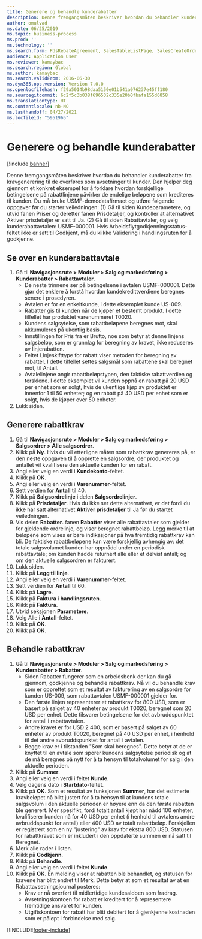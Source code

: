 ```yaml
---
title: Generere og behandle kunderabatter
description: Denne fremgangsmåten beskriver hvordan du behandler kunderabatter fra kravgenerering til de overføres som avsetninger til kunder.
author: omulvad
ms.date: 06/25/2019
ms.topic: business-process
ms.prod: ''
ms.technology: ''
ms.search.form: PdsRebateAgreement, SalesTableListPage, SalesCreateOrder, SalesTable, MCRPriceHistory, SalesEditLines,  PdsRebateTableListPage, MCRBrokerWriteOffReason, MRCHierarchyAddCust, PdsItemRebateGroup, PdsRebate, PdsRebateProgramTMATable, PdsRebateTable, PdsRebateTableListPagePreviewPane, PdsRebateTrans, PdsRebateType_CustLookup
audience: Application User
ms.reviewer: kamaybac
ms.search.region: Global
ms.author: kamaybac
ms.search.validFrom: 2016-06-30
ms.dyn365.ops.version: Version 7.0.0
ms.openlocfilehash: f29a5014b98daa5150e01b541a076237e45ff180
ms.sourcegitcommit: 6c2f5c3b038f696532c335e20b0fbafa155d6858
ms.translationtype: HT
ms.contentlocale: nb-NO
ms.lasthandoff: 04/27/2021
ms.locfileid: "5951965"
---
```

# <a name="generate-and-process-customer-rebates"></a>Generere og behandle kunderabatter

[!include [banner](../../includes/banner.md)]

Denne fremgangsmåten beskriver hvordan du behandler kunderabatter fra kravgenerering til de overføres som avsetninger til kunder. Den hjelper deg gjennom et konkret eksempel for å forklare hvordan forskjellige betingelsene på rabattlinjene påvirker de endelige beløpene som krediteres til kunden. Du må bruke USMF-demodatafirmaet og utføre følgende oppgaver før du starter veiledningen: (1) Gå til siden Kundeparametere, og utvid fanen Priser og deretter fanen Prisdetaljer, og kontroller at alternativet Aktiver prisdetaljer er satt til Ja. (2) Gå til siden Rabattavtaler, og velg kunderabattavtalen: USMF-000001. Hvis Arbeidsflytgodkjenningsstatus-feltet ikke er satt til Godkjent, må du klikke Validering i handlingsruten for å godkjenne.


## <a name="review-a-customer-rebate-agreement"></a>Se over en kunderabattavtale
1. Gå til **Navigasjonsrute > Moduler > Salg og markedsføring > Kunderabatter > Rabattavtaler**.
    - De neste trinnene ser på betingelsene i avtalen USMF-000001. Dette gjør det enklere å forstå hvordan kundekredittverdiene beregnes senere i prosedyren.  
    - Avtalen er for en enkeltkunde, i dette eksemplet kunde US-009.  
    - Rabatter gis til kunden når de kjøper et bestemt produkt. I dette tilfellet har produktet varenummeret T0020.   
    - Kundens salgsytelse, som rabattbeløpene beregnes mot, skal akkumuleres på ukentlig basis.  
    - Innstillingen for Pris fra er Brutto, noe som betyr at denne linjens salgsbeløp, som er grunnlag for beregning av kravet, ikke reduseres av linjerabatten.  
    - Feltet Linjeskifttype for rabatt viser metoden for beregning av rabatter. I dette tilfellet settes salgsmål som rabattene skal beregnet mot, til Antall.   
    - Avtalelinjene angir rabattbeløpstypen, den faktiske rabattverdien og tersklene. I dette eksemplet vil kunden oppnå en rabatt på 20 USD per enhet som er solgt, hvis de ukentlige kjøp av produktet er innenfor 1 til 50 enheter; og en rabatt på 40 USD per enhet som er solgt, hvis de kjøper over 50 enheter.  
2. Lukk siden.

## <a name="generate-rebate-claims"></a>Generere rabattkrav
1. Gå til **Navigasjonsrute > Moduler > Salg og markedsføring > Salgsordrer > Alle salgsordrer**.
2. Klikk på **Ny**. Hvis du vil etterligne måten som rabattkrav genereres på, er den neste oppgaven til å opprette en salgsordre, der produktet og antallet vil kvalifisere den aktuelle kunden for en rabatt.    
3. Angi eller velg en verdi i **Kundekonto**-feltet.
4. Klikk på **OK**.
5. Angi eller velg en verdi i **Varenummer**-feltet.
6. Sett verdien for **Antall** til 40.
7. Klikk på **Salgsordrelinje** i delen **Salgsordrelinjer**.
8. Klikk på **Prisdetaljer**. Hvis du ikke ser dette alternativet, er det fordi du ikke har satt alternativet **Aktiver prisdetaljer** til Ja før du startet veiledningen.     
9. Vis delen **Rabatter**. fanen **Rabatter** viser alle rabattavtaler som gjelder for gjeldende ordrelinje, og viser beregnet rabattbeløp. Legg merke til at beløpene som vises er bare indikasjoner på hva fremtidig rabattkrav kan bli. De faktiske rabattbeløpene kan være forskjellig avhengig av: det totale salgsvolumet kunden har oppnådd under en periodisk rabattavtale; om kunden hadde returnert alle eller et delvist antall; og om den aktuelle salgsordren er fakturert.
10. Lukk siden.
11. Klikk på **Legg til linje**.
12. Angi eller velg en verdi i **Varenummer**-feltet.
13. Sett verdien for **Antall** til 60.
14. Klikk på **Lagre**.
15. Klikk på **Faktura** i **handlingsruten**.
16. Klikk på **Faktura**.
17. Utvid seksjonen **Parametere**.
18. Velg Alle i **Antall**-feltet.
19. Klikk på **OK**.
20. Klikk på **OK**.

## <a name="process-rebate-claims"></a>Behandle rabattkrav
1. Gå til **Navigasjonsrute > Moduler > Salg og markedsføring > Kunderabatter > Rabatter**.
    - Siden Rabatter fungerer som en arbeidsbenk der kan du gå gjennom, godkjenne og behandle rabattkrav. Nå vil du behandle krav som er opprettet som et resultat av fakturering av en salgsordre for kunden US-009, som rabattavtalen USMF-000001 gjelder for.   
    - Den første linjen representerer et rabattkrav for 800 USD, som er basert på salget av 40 enheter av produkt T0020, beregnet som 20 USD per enhet. Dette tilsvarer betingelsene for det avbruddspunktet for antall i rabattavtalen.  
    - Andre kravet er for USD 2 400, som er basert på salget av 60 enheter av produkt T0020, beregnet på 40 USD per enhet, i henhold til det andre avbruddspunktet for antall i avtalen.  
    - Begge krav er i tilstanden "Som skal beregnes". Dette betyr at de er knyttet til en avtale som sporer kundens salgsytelse periodisk og at de må beregnes på nytt for å ta hensyn til totalvolumet for salg i den aktuelle perioden.   
2. Klikk på **Summer**.
3. Angi eller velg en verdi i feltet **Kunde**.
4. Velg dagens dato i **Startdato**-feltet.
5. Klikk på **OK**. Som et resultat av funksjonen **Summer**, har det estimerte kravbeløpet nå blitt justert for å ta hensyn til at kundens totale salgsvolum i den aktuelle perioden er høyere enn da den første rabatten ble generert. Mer spesifikt, fordi totalt antall kjøpt har nådd 100 enheter, kvalifiserer kunden nå for 40 USD per enhet (i henhold til avtalens andre avbruddspunkt for antall) eller 400 USD av totalt rabattbeløp. Forskjellen er registrert som en ny "justering" av krav for ekstra 800 USD. Statusen for rabattkravet som er inkludert i den oppdaterte summen er nå satt til Beregnet. 
6. Merk alle rader i listen.
7. Klikk på **Godkjenn**.
8. Klikk på **Behandle**.
9. Angi eller velg en verdi i feltet **Kunde**.
10. Klikk på **OK**. En melding viser at rabatten ble behandlet, og statusen for kravene har blitt endret til Merk. Dette betyr at som et resultat av at en Rabattavsetningsjournal posteres:
    - Krav er nå overført til midlertidige kundesaldoen som fradrag.
    - Avsetningskontoen for rabatt er kreditert for å representere fremtidige ansvaret for kunden.
    - Utgiftskontoen for rabatt har blitt debitert for å gjenkjenne kostnaden som er påløpt i forbindelse med salg.   



[!INCLUDE[footer-include](../../../includes/footer-banner.md)]
